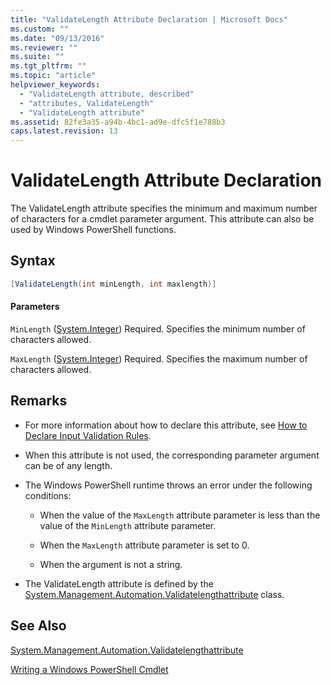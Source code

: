 ```yaml
---
title: "ValidateLength Attribute Declaration | Microsoft Docs"
ms.custom: ""
ms.date: "09/13/2016"
ms.reviewer: ""
ms.suite: ""
ms.tgt_pltfrm: ""
ms.topic: "article"
helpviewer_keywords:
  - "ValidateLength attribute, described"
  - "attributes, ValidateLength"
  - "ValidateLength attribute"
ms.assetid: 82fe3a35-a94b-4bc1-ad9e-dfc5f1e788b3
caps.latest.revision: 13
---
```

# ValidateLength Attribute Declaration

The ValidateLength attribute specifies the minimum and maximum number of characters for a cmdlet parameter argument. This attribute can also be used by Windows PowerShell functions.

## Syntax

```csharp
[ValidateLength(int minLength, int maxlength)]
```

#### Parameters

`MinLength` ([System.Integer](/dotnet/api/System.Integer))
Required. Specifies the minimum number of characters allowed.

`MaxLength` ([System.Integer](/dotnet/api/System.Integer))
Required. Specifies the maximum number of characters allowed.

## Remarks

- For more information about how to declare this attribute, see [How to Declare Input Validation Rules](https://docs.microsoft.com/en-us/powershell/developer/cmdlet/how-to-validate-parameter-input).

- When this attribute is not used, the corresponding parameter argument can be of any length.

- The Windows PowerShell runtime throws an error under the following conditions:

    - When the value of the `MaxLength` attribute parameter is less than the value of the `MinLength` attribute parameter.

    - When the `MaxLength` attribute parameter is set to 0.

    - When the argument is not a string.

- The ValidateLength attribute is defined by the [System.Management.Automation.Validatelengthattribute](/dotnet/api/System.Management.Automation.ValidateLengthAttribute) class.

## See Also

[System.Management.Automation.Validatelengthattribute](/dotnet/api/System.Management.Automation.ValidateLengthAttribute)

[Writing a Windows PowerShell Cmdlet](./writing-a-windows-powershell-cmdlet.md)
